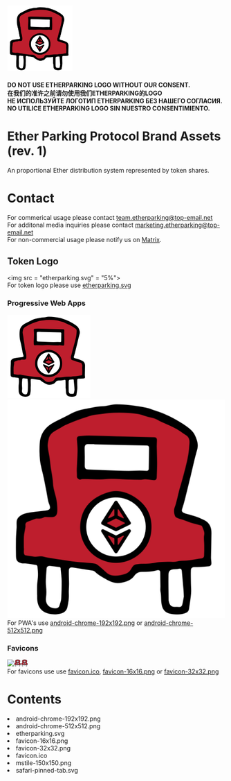 <img src = "etherparking.svg" width = "30%" height = "30%">

#### DO NOT USE ETHERPARKING LOGO WITHOUT OUR CONSENT. <br>在我们的准许之前请勿使用我们ETHERPARKING的LOGO<br>НЕ ИСПОЛЬЗУЙТЕ ЛОГОТИП ETHERPARKING БЕЗ НАШЕГО СОГЛАСИЯ.<br>NO UTILICE ETHERPARKING LOGO SIN NUESTRO CONSENTIMIENTO.


# Ether Parking Protocol Brand Assets (rev. 1)
An proportional Ether distribution system represented by token shares.
# Contact
For commerical usage please contact team.etherparking@top-email.net <br>
For additonal media inquiries please contact marketing.etherparking@top-email.net <br>
For non-commercial usage please notify us on [Matrix](https://matrix.to/#/#freeparking:matrix.org?via=matrix.org).

## Token Logo
<img src = "etherparking.svg" = "5%"><br>
For token logo please use [etherparking.svg](etherparking.svg) <br>

### Progressive Web Apps
<img src = "android-chrome-192x192.png"><img src = "android-chrome-512x512.png"><br>
For PWA's use [android-chrome-192x192.png](android-chrome-192x192.png) or [android-chrome-512x512.png](android-chrome-512x512.png)<br>

### Favicons
<img src = "favicon.ico"><img src = "favicon-16x16.png"><img src = "favicon-32x32.png"><br>
For favicons use use [favicon.ico](favicon.ico), [favicon-16x16.png](favicon-16x16.png) or [favicon-32x32.png](favicon-32x32.png)<br>





# Contents
<li>android-chrome-192x192.png</li>
<li>android-chrome-512x512.png</li>
<li>etherparking.svg</li>
<li>favicon-16x16.png</li>
<li>favicon-32x32.png</li>
<li>favicon.ico</li>
<li>mstile-150x150.png</li>
<li>safari-pinned-tab.svg</li>
